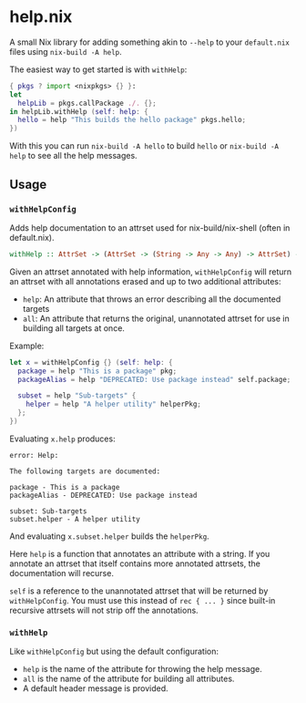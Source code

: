 # help.nix

A small Nix library for adding something akin to `--help` to your `default.nix` files using `nix-build -A help`.

The easiest way to get started is with `withHelp`:

```nix
{ pkgs ? import <nixpkgs> {} }:
let
  helpLib = pkgs.callPackage ./. {};
in helpLib.withHelp (self: help: {
  hello = help "This builds the hello package" pkgs.hello;
})
```

With this you can run `nix-build -A hello` to build `hello` or `nix-build -A help` to see all the help messages.

## Usage

### `withHelpConfig`

Adds help documentation to an attrset used for nix-build/nix-shell (often in default.nix).

```haskell
withHelp :: AttrSet -> (AttrSet -> (String -> Any -> Any) -> AttrSet) -> AttrSet
```

Given an attrset annotated with help information, `withHelpConfig` will return an attrset with all annotations erased and up to two additional attributes:
  * `help`: An attribute that throws an error describing all the documented targets
  * `all`: An attribute that returns the original, unannotated attrset for use in building
           all targets at once.

Example:

```nix
let x = withHelpConfig {} (self: help: {
  package = help "This is a package" pkg;
  packageAlias = help "DEPRECATED: Use package instead" self.package;

  subset = help "Sub-targets" {
    helper = help "A helper utility" helperPkg;
  };
})
```

Evaluating `x.help` produces:
```
error: Help:

The following targets are documented:

package - This is a package
packageAlias - DEPRECATED: Use package instead

subset: Sub-targets
subset.helper - A helper utility
```

And evaluating `x.subset.helper` builds the `helperPkg`.

Here `help` is a function that annotates an attribute with a string. If you annotate an attrset that itself contains more annotated attrsets, the documentation will recurse.

`self` is a reference to the unannotated attrset that will be returned by `withHelpConfig`. You must use this instead of `rec { ... }`
since built-in recursive attrsets will not strip off the annotations.

### `withHelp`

Like `withHelpConfig` but using the default configuration:
  * `help` is the name of the attribute for throwing the help message.
  * `all` is the name of the attribute for building all attributes.
  * A default header message is provided.
